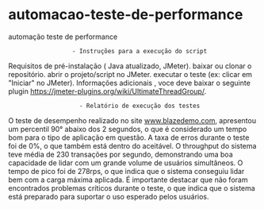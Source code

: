 # automacao-teste-de-performance
automação teste de performance

                      - Instruções para a execução do script
 
Requisitos de pré-instalação ( Java atualizado, JMeter).
baixar ou clonar o repositório.
abrir o projeto/script no JMeter.
executar o teste (ex: clicar em "Iniciar" no JMeter).
Informações  adicionais , voce deve baixar o seguinte plugin  https://jmeter-plugins.org/wiki/UltimateThreadGroup/.



                        - Relatório de execução dos testes


O teste de desempenho realizado no site www.blazedemo.com, apresentou um percentil 90° abaixo dos 2 segundos, 
o que é considerado um tempo bom para o tipo de aplicação em questão. A taxa de erros durante o teste foi de 0%,
o que também está dentro do aceitável. O throughput do sistema teve média de 230 transações por segundo, 
demonstrando uma boa capacidade de lidar com um grande volume de usuários simultâneos. O tempo de pico foi de 278rps, 
o que indica que o sistema conseguiu lidar bem com a carga máxima aplicada. 
É importante destacar que não foram encontrados problemas críticos durante o teste, 
o que indica que o sistema está preparado para suportar o uso esperado pelos usuários.


                                        
                        
                        


